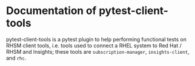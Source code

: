 # Documentation of pytest-client-tools

pytest-client-tools is a pytest plugin to help performing functional tests on
RHSM client tools, i.e. tools used to connect a RHEL system to Red Hat / RHSM
and Insights; these tools are `subscription-manager`, `insights-client`, and
`rhc`.
